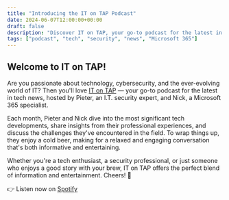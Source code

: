 ```yaml
---
title: "Introducing the IT on TAP Podcast"
date: 2024-06-07T12:00:00+00:00
draft: false
description: "Discover IT on TAP, your go-to podcast for the latest in tech news, security insights, and relaxed conversations over a cold beer."
tags: ["podcast", "tech", "security", "news", "Microsoft 365"]
---
```


## Welcome to IT on TAP!

Are you passionate about technology, cybersecurity, and the ever-evolving world of IT? Then you'll love [IT on TAP](https://open.spotify.com/show/5WUFuhnPIE6jAKdkyqzSaT?si=56e347d7925d4114) — your go-to podcast for the latest in tech news, hosted by Pieter, an I.T. security expert, and Nick, a Microsoft 365 specialist.

Each month, Pieter and Nick dive into the most significant tech developments, share insights from their professional experiences, and discuss the challenges they've encountered in the field. To wrap things up, they enjoy a cold beer, making for a relaxed and engaging conversation that's both informative and entertaining.

Whether you're a tech enthusiast, a security professional, or just someone who enjoys a good story with your brew, IT on TAP offers the perfect blend of information and entertainment. Cheers! 🍻

👉 Listen now on [Spotify](https://open.spotify.com/show/5WUFuhnPIE6jAKdkyqzSaT?si=56e347d7925d4114) 

